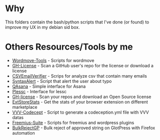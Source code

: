 # Why
This folders contain the bash/python scripts that I've done (or found) to improve my UX in my debian sid box.  

# Others Resources/Tools by me

* [Wordmove-Tools](https://github.com/Mte90/Wordmove-Tools) - Scripts for wordmove
* [GH-License](https://github.com/Mte90/GH-License) - Scan a GitHub user's repo for the license or download a license
* [CSVEmailVerifier](https://github.com/CodeAtCode/CSVEmailVerifier) - Scrips for analyze csv that contain many emails
* [SyntaxAlert](https://github.com/Mte90/SyntaxAlert) - Script that alert the user about typo 
* [QAsana](https://github.com/Mte90/QAsana) - Simple interface for Asana
* [Plessc](https://github.com/Mte90/Plessc) - Interface for lessc
* [GH-license](https://github.com/Mte90/GH-License) - Scan your repos and download an Open Source license
* [ExtStoreStats](https://github.com/Mte90/ExtStoreStats) - Get the stats of your browser extension on different marketplace
* [VVV-Codecept](https://github.com/Mte90/VVV-Codecept) - Script to generate a codeception.yml file with VVV datas
* [Freemius-Suite](https://github.com/CodeAtCode/freemius-suite) - Scripts for freemius and wordpress plugins
* [BulkRejectGP](https://github.com/Mte90/BulkRejectGP) - Bulk reject of approved string on GlotPress with Firefox automation